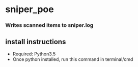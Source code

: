 # sniper_poe
### Writes scanned items to sniper.log

## install instructions
- Required: Python3.5
- Once python installed, run this command in terminal/cmd
``` pip install requests
